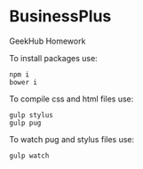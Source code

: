 # BusinessPlus
GeekHub Homework

To install packages use:
```
npm i 
bower i
```
To compile css and html files use: 
```
gulp stylus
gulp pug
```
To watch pug and stylus files use: 
```
gulp watch
```